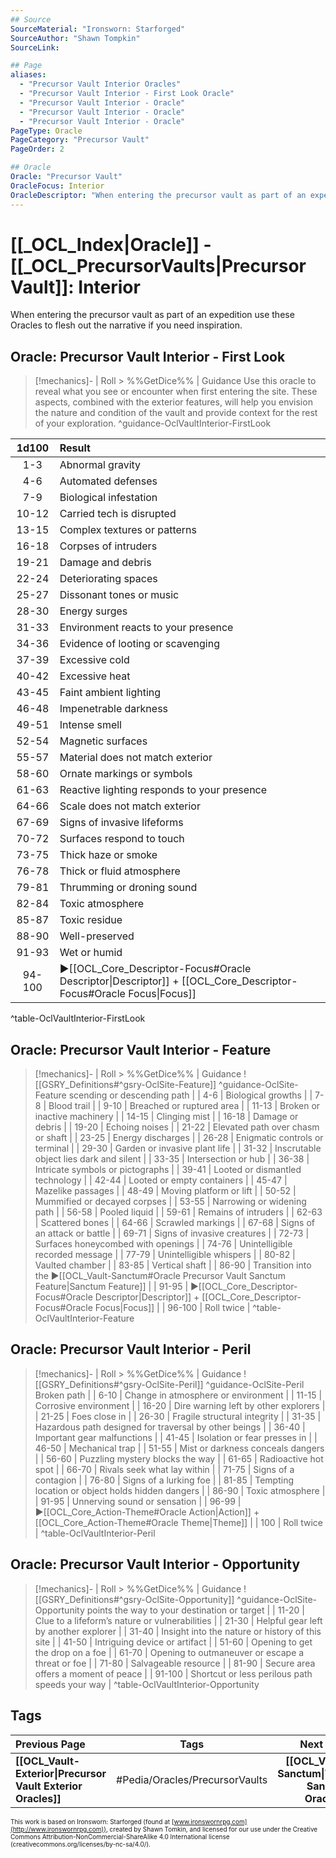 ```yaml
---
## Source
SourceMaterial: "Ironsworn: Starforged"
SourceAuthor: "Shawn Tompkin"
SourceLink: 

## Page
aliases:
  - "Precursor Vault Interior Oracles"
  - "Precursor Vault Interior - First Look Oracle"
  - "Precursor Vault Interior - Oracle"
  - "Precursor Vault Interior - Oracle"
  - "Precursor Vault Interior - Oracle"
PageType: Oracle
PageCategory: "Precursor Vault"
PageOrder: 2

## Oracle
Oracle: "Precursor Vault"
OracleFocus: Interior
OracleDescriptor: "When entering the precursor vault as part of an expedition use these Oracles to flesh out the narrative if you need inspiration."
---
```

 # [[_OCL_Index|Oracle]] - [[_OCL_PrecursorVaults|Precursor Vault]]: Interior
When entering the precursor vault as part of an expedition use these Oracles to flesh out the narrative if you need inspiration.

## Oracle: Precursor Vault Interior - First Look
> [!mechanics]- | Roll > %%GetDice%% | Guidance
> Use this oracle to reveal what you see or encounter when first entering the site. These aspects, combined with the exterior features, will help you envision the nature and condition of the vault and provide context for the rest of your exploration. ^guidance-OclVaultInterior-FirstLook

| 1d100 | Result |
|:---:|:--- |
| 1-3 | Abnormal gravity |
| 4-6 | Automated defenses |
| 7-9 | Biological infestation |
| 10-12 | Carried tech is disrupted |
| 13-15 | Complex textures or patterns |
| 16-18 | Corpses of intruders |
| 19-21 | Damage and debris |
| 22-24 | Deteriorating spaces |
| 25-27 | Dissonant tones or music |
| 28-30 | Energy surges |
| 31-33 | Environment reacts to your presence |
| 34-36 | Evidence of looting or scavenging |
| 37-39 | Excessive cold |
| 40-42 | Excessive heat |
| 43-45 | Faint ambient lighting |
| 46-48 | Impenetrable darkness |
| 49-51 | Intense smell |
| 52-54 | Magnetic surfaces |
| 55-57 | Material does not match exterior |
| 58-60 | Ornate markings or symbols |
| 61-63 | Reactive lighting responds to your presence |
| 64-66 | Scale does not match exterior |
| 67-69 | Signs of invasive lifeforms |
| 70-72 | Surfaces respond to touch |
| 73-75 | Thick haze or smoke |
| 76-78 | Thick or fluid atmosphere |
| 79-81 | Thrumming or droning sound |
| 82-84 | Toxic atmosphere |
| 85-87 | Toxic residue |
| 88-90 | Well-preserved |
| 91-93 | Wet or humid |
| 94-100 | ▶[[OCL_Core_Descriptor-Focus#Oracle Descriptor\|Descriptor]] + [[OCL_Core_Descriptor-Focus#Oracle Focus\|Focus]] |
^table-OclVaultInterior-FirstLook

## Oracle: Precursor Vault Interior - Feature
> [!mechanics]- | Roll > %%GetDice%% | Guidance
> ![[GSRY_Definitions#^gsry-OclSite-Feature]] ^guidance-OclSite-Feature
[](GSRY_Definitions.md#^gsry-OclSite-Feature)scending or descending path |
| 4-6 | Biological growths |
| 7-8 | Blood trail |
| 9-10 | Breached or ruptured area |
| 11-13 | Broken or inactive machinery |
| 14-15 | Clinging mist |
| 16-18 | Damage or debris |
| 19-20 | Echoing noises |
| 21-22 | Elevated path over chasm or shaft |
| 23-25 | Energy discharges |
| 26-28 | Enigmatic controls or terminal |
| 29-30 | Garden or invasive plant life |
| 31-32 | Inscrutable object lies dark and silent |
| 33-35 | Intersection or hub |
| 36-38 | Intricate symbols or pictographs |
| 39-41 | Looted or dismantled technology |
| 42-44 | Looted or empty containers |
| 45-47 | Mazelike passages |
| 48-49 | Moving platform or lift |
| 50-52 | Mummified or decayed corpses |
| 53-55 | Narrowing or widening path |
| 56-58 | Pooled liquid |
| 59-61 | Remains of intruders |
| 62-63 | Scattered bones |
| 64-66 | Scrawled markings |
| 67-68 | Signs of an attack or battle |
| 69-71 | Signs of invasive creatures |
| 72-73 | Surfaces honeycombed with openings |
| 74-76 | Unintelligible recorded message |
| 77-79 | Unintelligible whispers |
| 80-82 | Vaulted chamber |
| 83-85 | Vertical shaft |
| 86-90 | Transition into the ▶[[OCL_Vault-Sanctum#Oracle Precursor Vault Sanctum Feature\|Sanctum Feature]] |
| 91-95 | ▶[[OCL_Core_Descriptor-Focus#Oracle Descriptor\|Descriptor]] + [[OCL_Core_Descriptor-Focus#Oracle Focus\|Focus]] |
| 96-100 | Roll twice  |
^table-OclVaultInterior-Feature

## Oracle: Precursor Vault Interior - Peril
> [!mechanics]- | Roll > %%GetDice%% | Guidance
> ![[GSRY_Definitions#^gsry-OclSite-Peril]] ^guidance-OclSite-Peril
[](GSRY_Definitions.md#^gsry-OclSite-Peril) Broken path |
| 6-10 | Change in atmosphere or environment |
| 11-15 | Corrosive environment |
| 16-20 | Dire warning left by other explorers |
| 21-25 | Foes close in |
| 26-30 | Fragile structural integrity |
| 31-35 | Hazardous path designed for traversal by other beings |
| 36-40 | Important gear malfunctions |
| 41-45 | Isolation or fear presses in |
| 46-50 | Mechanical trap |
| 51-55 | Mist or darkness conceals dangers |
| 56-60 | Puzzling mystery blocks the way |
| 61-65 | Radioactive hot spot |
| 66-70 | Rivals seek what lay within |
| 71-75 | Signs of a contagion |
| 76-80 | Signs of a lurking foe |
| 81-85 | Tempting location or object holds hidden dangers |
| 86-90 | Toxic atmosphere |
| 91-95 | Unnerving sound or sensation |
| 96-99 | ▶[[OCL_Core_Action-Theme#Oracle Action\|Action]] + [[OCL_Core_Action-Theme#Oracle Theme\|Theme]] |
| 100 | Roll twice |
^table-OclVaultInterior-Peril

## Oracle: Precursor Vault Interior - Opportunity
> [!mechanics]- | Roll > %%GetDice%% | Guidance
> ![[GSRY_Definitions#^gsry-OclSite-Opportunity]] ^guidance-OclSite-Opportunity
[](GSRY_Definitions.md#^gsry-OclSite-Opportunity) points the way to your destination or target |
| 11-20 | Clue to a lifeform’s nature or vulnerabilities |
| 21-30 | Helpful gear left by another explorer |
| 31-40 | Insight into the nature or history of this site |
| 41-50 | Intriguing device or artifact |
| 51-60 | Opening to get the drop on a foe |
| 61-70 | Opening to outmaneuver or escape a threat or foe |
| 71-80 | Salvageable resource |
| 81-90 | Secure area offers a moment of peace |
| 91-100 | Shortcut or less perilous path speeds your way |
^table-OclVaultInterior-Opportunity

## Tags
| Previous Page | Tags | Next Page |
|:--- |:---:| ---:|
| **[[OCL_Vault-Exterior\|Precursor Vault Exterior Oracles]]** | #Pedia/Oracles/PrecursorVaults | **[[OCL_Vault-Sanctum\|Vault Sanctum Oracles]]** |

<font size=-2>This work is based on Ironsworn: Starforged (found at [www.ironswornrpg.com](http://www.ironswornrpg.com)), created by Shawn Tomkin, and licensed for our use under the Creative Commons Attribution-NonCommercial-ShareAlike 4.0 International license  (creativecommons.org/licenses/by-nc-sa/4.0/).</font>